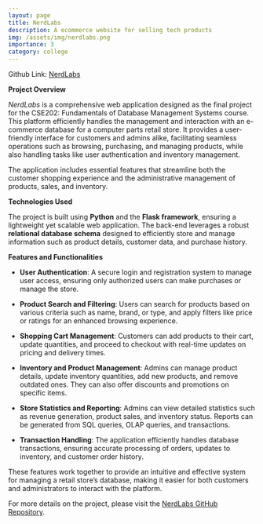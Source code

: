 ```yaml
---
layout: page
title: NerdLabs
description: A ecommerce website for selling tech products
img: /assets/img/nerdlabs.png
importance: 3
category: college
---
```


Github Link: [NerdLabs](https://github.com/guptasameer112/NerdLabs)

**Project Overview**

*NerdLabs* is a comprehensive web application designed as the final project for the CSE202: Fundamentals of Database Management Systems course. This platform efficiently handles the management and interaction with an e-commerce database for a computer parts retail store. It provides a user-friendly interface for customers and admins alike, facilitating seamless operations such as browsing, purchasing, and managing products, while also handling tasks like user authentication and inventory management.

The application includes essential features that streamline both the customer shopping experience and the administrative management of products, sales, and inventory.

**Technologies Used**

The project is built using **Python** and the **Flask framework**, ensuring a lightweight yet scalable web application. The back-end leverages a robust **relational database schema** designed to efficiently store and manage information such as product details, customer data, and purchase history.

**Features and Functionalities**

- **User Authentication**: A secure login and registration system to manage user access, ensuring only authorized users can make purchases or manage the store.
  
- **Product Search and Filtering**: Users can search for products based on various criteria such as name, brand, or type, and apply filters like price or ratings for an enhanced browsing experience.

- **Shopping Cart Management**: Customers can add products to their cart, update quantities, and proceed to checkout with real-time updates on pricing and delivery times.

- **Inventory and Product Management**: Admins can manage product details, update inventory quantities, add new products, and remove outdated ones. They can also offer discounts and promotions on specific items.

- **Store Statistics and Reporting**: Admins can view detailed statistics such as revenue generation, product sales, and inventory status. Reports can be generated from SQL queries, OLAP queries, and transactions.

- **Transaction Handling**: The application efficiently handles database transactions, ensuring accurate processing of orders, updates to inventory, and customer order history.

These features work together to provide an intuitive and effective system for managing a retail store’s database, making it easier for both customers and administrators to interact with the platform.

For more details on the project, please visit the [NerdLabs GitHub Repository](https://github.com/guptasameer112/NerdLabs).
